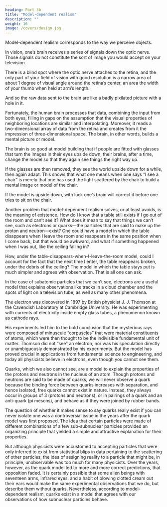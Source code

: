 ```yaml
---
heading: Part 3b
title: "Model-dependent realism"
description: ""
weight: 16
image: /covers/design.jpg
---
```



Model-dependent realism corresponds to the way we perceive objects. 

In vision, one’s brain receives a series of signals down the optic nerve. Those signals do not constitute the sort of image you would accept on your television. 

There is a blind spot where the optic nerve attaches to the retina, and the only part of your field of vision with good resolution is a narrow area of about 1 degree of visual angle around the retina’s center, an area the width of your thumb when held at arm’s length.

And so the raw data sent to the brain are like a badly pixilated picture with a hole in it. 

Fortunately, the human brain processes that data, combining the input from both eyes, filling in
gaps on the assumption that the visual properties of neighboring locations are similar and
interpolating. Moreover, it reads a two-dimensional array of data from the retina and creates from
it the impression of three-dimensional space. The brain, in other words, builds a mental picture or
model.

The brain is so good at model building that if people are fitted with glasses that turn the images in their eyes upside down, their brains, after a time, change the model so that they again see things the right way up.

If the glasses are then removed, they see the world upside down for a while, then again adapt. This shows that what one means when one says “I see a chair” is merely that one has used the light scattered by the chair to build a mental image or model of the chair. 

If the model is upside down, with luck one’s brain will correct it before one tries to sit on the chair. 

Another problem that model-dependent realism solves, or at least avoids, is the meaning of
existence. How do I know that a table still exists if I go out of the room and can’t see it? What
does it mean to say that things we can’t see, such as electrons or quarks—the particles that are said to make up the proton and neutron—exist? One could have a model in which the table disappears
when I leave the room and reappears in the same position when I come back, but that would be
awkward, and what if something happened when I was out, like the ceiling falling in? 

How, under the table-disappears-when-I-leave-the-room model, could I account for the fact that the next time I enter, the table reappears broken, under the debris of the ceiling? The model in which the table stays put is much simpler and agrees with observation. That is all one can ask.

In the case of subatomic particles that we can’t see, electrons are a useful model that explains
observations like tracks in a cloud chamber and the spots of light on a television tube, as well as
many other phenomena. 

The electron was discovered in 1897 by British physicist J. J. Thomson at the Cavendish Laboratory at Cambridge University. He was experimenting with currents of electricity inside empty glass tubes, a phenomenon known as cathode rays. 

His experiments led him to the bold conclusion that the mysterious rays were composed of minuscule “corpuscles” that were material constituents of atoms, which were then thought to be the indivisible fundamental unit of matter. Thomson did not “see” an electron, nor was his speculation
directly or unambiguously demonstrated by his experiments. But the model has proved crucial in
applications from fundamental science to engineering, and today all physicists believe in electrons,
even though you cannot see them.

Quarks, which we also cannot see, are a model to explain the properties of the protons and neutrons in the nucleus of an atom. Though protons and neutrons are said to be made of quarks, we will never observe a quark because the binding force between quarks increases with separation, and hence isolated, free quarks cannot exist in nature. Instead, they always occur in groups of 3 (protons and neutrons), or in pairings of a quark and an anti-quark (pi mesons), and behave as if they were joined by rubber bands. 

The question of whether it makes sense to say quarks really exist if you can never isolate one was a controversial issue in the years after the quark model was first proposed. The idea that certain particles were made of different combinations of a few sub-subnuclear particles provided an organizing principle that yielded a simple and attractive explanation for their properties. 

But although physicists were accustomed to accepting particles that were only inferred to exist from statistical blips in data pertaining to the scattering of other particles, the idea of assigning reality to a particle that might be, in principle, unobservable was too much for many physicists. Over the years, however, as the quark model led to more and more correct predictions, that opposition faded. It is certainly possible that some alien beings with seventeen arms, infrared eyes, and a habit of blowing clotted cream out their ears would make the same experimental observations that we do, but describe them without quarks. Nevertheless, according to model-dependent realism, quarks exist in a model that agrees with our observations of how subnuclear particles behave.
